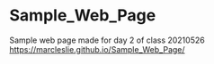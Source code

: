 # Sample_Web_Page
Sample web page made for day 2 of class 20210526
https://marcleslie.github.io/Sample_Web_Page/
